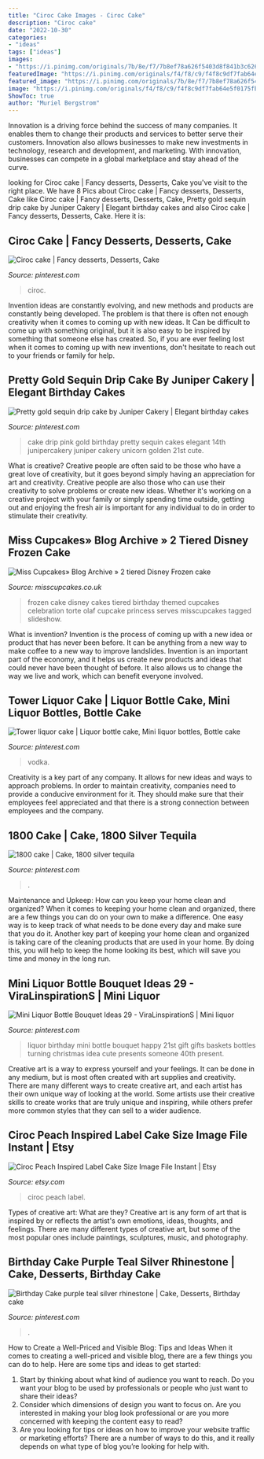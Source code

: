 ```yaml
---
title: "Ciroc Cake Images - Ciroc Cake"
description: "Ciroc cake"
date: "2022-10-30"
categories:
- "ideas"
tags: ["ideas"]
images:
- "https://i.pinimg.com/originals/7b/8e/f7/7b8ef78a626f5403d8f841b3c6263da5.jpg"
featuredImage: "https://i.pinimg.com/originals/f4/f8/c9/f4f8c9df7fab64e5f0175fbbc2a989f8.jpg"
featured_image: "https://i.pinimg.com/originals/7b/8e/f7/7b8ef78a626f5403d8f841b3c6263da5.jpg"
image: "https://i.pinimg.com/originals/f4/f8/c9/f4f8c9df7fab64e5f0175fbbc2a989f8.jpg"
ShowToc: true
author: "Muriel Bergstrom"
---
```



Innovation is a driving force behind the success of many companies. It enables them to change their products and services to better serve their customers. Innovation also allows businesses to make new investments in technology, research and development, and marketing. With innovation, businesses can compete in a global marketplace and stay ahead of the curve.

	

		
looking for Ciroc cake | Fancy desserts, Desserts, Cake you've visit to the right place. We have 8 Pics about Ciroc cake | Fancy desserts, Desserts, Cake like Ciroc cake | Fancy desserts, Desserts, Cake, Pretty gold sequin drip cake by Juniper Cakery | Elegant birthday cakes and also Ciroc cake | Fancy desserts, Desserts, Cake. Here it is:
		
    
## Ciroc Cake | Fancy Desserts, Desserts, Cake

<img loading=lazy src="https://i.pinimg.com/originals/f4/f8/c9/f4f8c9df7fab64e5f0175fbbc2a989f8.jpg" onerror="this.onerror=null;this.src='https://tse3.mm.bing.net/th?id=OIP.F74VIZ59aDItAwC9IplGwQHaJ4&amp;pid=15.1';" alt="Ciroc cake | Fancy desserts, Desserts, Cake">

_Source: pinterest.com_

>ciroc. 

	

Invention ideas are constantly evolving, and new methods and products are constantly being developed. The problem is that there is often not enough creativity when it comes to coming up with new ideas. It Can be difficult to come up with something original, but it is also easy to be inspired by something that someone else has created. So, if you are ever feeling lost when it comes to coming up with new inventions, don't hesitate to reach out to your friends or family for help.

    
## Pretty Gold Sequin Drip Cake By Juniper Cakery | Elegant Birthday Cakes

<img loading=lazy src="https://i.pinimg.com/originals/7b/8e/f7/7b8ef78a626f5403d8f841b3c6263da5.jpg" onerror="this.onerror=null;this.src='https://tse2.mm.bing.net/th?id=OIP.pO9RzpFu3Iy7kFsSc2ClvAHaLH&amp;pid=15.1';" alt="Pretty gold sequin drip cake by Juniper Cakery | Elegant birthday cakes">

_Source: pinterest.com_

>cake drip pink gold birthday pretty sequin cakes elegant 14th junipercakery juniper cakery unicorn golden 21st cute. 

	

What is creative?
Creative people are often said to be those who have a great love of creativity, but it goes beyond simply having an appreciation for art and creativity. Creative people are also those who can use their creativity to solve problems or create new ideas. Whether it's working on a creative project with your family or simply spending time outside, getting out and enjoying the fresh air is important for any individual to do in order to stimulate their creativity.

    
## Miss Cupcakes» Blog Archive » 2 Tiered Disney Frozen Cake

<img loading=lazy src="http://www.misscupcakes.co.uk/wp-content/uploads/2015/03/2-tiered-disney-Frozen-birthday-cake.jpg" onerror="this.onerror=null;this.src='https://tse4.mm.bing.net/th?id=OIP.RjhfA6UTnEVn99sxGO7W6gHaKy&amp;pid=15.1';" alt="Miss Cupcakes» Blog Archive » 2 tiered Disney Frozen cake">

_Source: misscupcakes.co.uk_

>frozen cake disney cakes tiered birthday themed cupcakes celebration torte olaf cupcake princess serves misscupcakes tagged slideshow. 

	

What is invention?
Invention is the process of coming up with a new idea or product that has never been before. It can be anything from a new way to make coffee to a new way to improve landslides. 
Invention is an important part of the economy, and it helps us create new products and ideas that could never have been thought of before. It also allows us to change the way we live and work, which can benefit everyone involved.

    
## Tower Liquor Cake | Liquor Bottle Cake, Mini Liquor Bottles, Bottle Cake

<img loading=lazy src="https://i.pinimg.com/736x/cd/77/ca/cd77ca42070350116a87bee1a94f0723.jpg" onerror="this.onerror=null;this.src='https://tse1.mm.bing.net/th?id=OIP.VTgWf5CxSksTJY0pxvzrlwHaJ4&amp;pid=15.1';" alt="Tower liquor cake | Liquor bottle cake, Mini liquor bottles, Bottle cake">

_Source: pinterest.com_

>vodka. 

	

Creativity is a key part of any company. It allows for new ideas and ways to approach problems. In order to maintain creativity, companies need to provide a conducive environment for it. They should make sure that their employees feel appreciated and that there is a strong connection between employees and the company.

    
## 1800 Cake | Cake, 1800 Silver Tequila

<img loading=lazy src="https://i.pinimg.com/originals/b3/23/73/b323730bcbff9d8270efad201cbde2d4.jpg" onerror="this.onerror=null;this.src='https://tse4.mm.bing.net/th?id=OIP.VIfl9DcwOXheriVDj8WP4AHaJ4&amp;pid=15.1';" alt="1800 cake | Cake, 1800 silver tequila">

_Source: pinterest.com_

>. 

	

Maintenance and Upkeep: How can you keep your home clean and organized?
When it comes to keeping your home clean and organized, there are a few things you can do on your own to make a difference. One easy way is to keep track of what needs to be done every day and make sure that you do it. Another key part of keeping your home clean and organized is taking care of the cleaning products that are used in your home. By doing this, you will help to keep the home looking its best, which will save you time and money in the long run.

    
## Mini Liquor Bottle Bouquet Ideas 29 - ViraLinspirationS | Mini Liquor

<img loading=lazy src="https://i.pinimg.com/originals/be/be/97/bebe9702e34041f49599c725bc6afe82.jpg" onerror="this.onerror=null;this.src='https://tse3.mm.bing.net/th?id=OIP.bQySpytZqtAe96mC4RU9XAHaJ6&amp;pid=15.1';" alt="Mini Liquor Bottle Bouquet Ideas 29 - ViraLinspirationS | Mini liquor">

_Source: pinterest.com_

>liquor birthday mini bottle bouquet happy 21st gift gifts baskets bottles turning christmas idea cute presents someone 40th present. 

	

Creative art is a way to express yourself and your feelings. It can be done in any medium, but is most often created with art supplies and creativity. There are many different ways to create creative art, and each artist has their own unique way of looking at the world. Some artists use their creative skills to create works that are truly unique and inspiring, while others prefer more common styles that they can sell to a wider audience.

    
## Ciroc Peach Inspired Label Cake Size Image File Instant | Etsy

<img loading=lazy src="https://i.etsystatic.com/14820655/r/il/1f8e59/1758618369/il_570xN.1758618369_biu4.jpg" onerror="this.onerror=null;this.src='https://tse4.mm.bing.net/th?id=OIP.CeRz-GZ1PijJW85t0UIRuQHaIg&amp;pid=15.1';" alt="Ciroc Peach Inspired Label Cake Size Image File Instant | Etsy">

_Source: etsy.com_

>ciroc peach label. 

	

Types of creative art: What are they?
Creative art is any form of art that is inspired by or reflects the artist's own emotions, ideas, thoughts, and feelings. There are many different types of creative art, but some of the most popular ones include paintings, sculptures, music, and photography.

    
## Birthday Cake Purple Teal Silver Rhinestone | Cake, Desserts, Birthday Cake

<img loading=lazy src="https://i.pinimg.com/originals/a0/f1/0b/a0f10bd7dc18928ac61a5b2e5c8a8ae4.jpg" onerror="this.onerror=null;this.src='https://tse2.mm.bing.net/th?id=OIP.2kYFXuvHUl8PzP03DEHLfQHaJ4&amp;pid=15.1';" alt="Birthday Cake purple teal silver rhinestone | Cake, Desserts, Birthday cake">

_Source: pinterest.com_

>. 

	

How to Create a Well-Priced and Visible Blog: Tips and Ideas
When it comes to creating a well-priced and visible blog, there are a few things you can do to help. Here are some tips and ideas to get started: 
1. Start by thinking about what kind of audience you want to reach. Do you want your blog to be used by professionals or people who just want to share their ideas? 
2. Consider which dimensions of design you want to focus on. Are you interested in making your blog look professional or are you more concerned with keeping the content easy to read? 
3. Are you looking for tips or ideas on how to improve your website traffic or marketing efforts? There are a number of ways to do this, and it really depends on what type of blog you’re looking for help with. 

